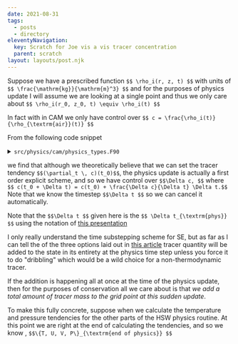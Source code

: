 ```yaml
---
date: 2021-08-31
tags:
  - posts
  - directory
eleventyNavigation:
  key: Scratch for Joe vis a vis tracer concentration
  parent: scratch
layout: layouts/post.njk
---
```


Suppose we have a prescribed function `$$ \rho_i(r, z, t) $$` with units of `$$ \frac{\mathrm{kg}}{\mathrm{m}^3} $$` and for the purposes
of physics update I will assume we are looking at a single point and thus we only care about
`$$ \rho_i(r_0, z_0, t) \equiv \rho_i(t) $$`

In fact with in CAM we only have control over `$$ c = \frac{\rho_i(t)}{\rho_{\textrm{air}}(t)} $$`

From the following code snippet 

<details>
<summary><code>src/physics/cam/physics_types.F90</code></summary>
  
  
```
  ! Update constituents, all schemes use time split q: no tendency kept
    call cnst_get_ind('CLDICE', ixcldice, abort=.false.)
    call cnst_get_ind('CLDLIQ', ixcldliq, abort=.false.)
    ! Check for number concentration of cloud liquid and cloud ice (if not present
    ! the indices will be set to -1)
    call cnst_get_ind('NUMICE', ixnumice, abort=.false.)
    call cnst_get_ind('NUMLIQ', ixnumliq, abort=.false.)
    call cnst_get_ind('NUMRAI', ixnumrain, abort=.false.)
    call cnst_get_ind('NUMSNO', ixnumsnow, abort=.false.)

    do m = 1, pcnst
       if(ptend%lq(m)) then 
          do k = ptend%top_level, ptend%bot_level
             state%q(:ncol,k,m) = state%q(:ncol,k,m) + ptend%q(:ncol,k,m) * dt 
          end do

          ! now test for mixing ratios which are too small
          ! don't call qneg3 for number concentration variables
          if (m /= ixnumice  .and.  m /= ixnumliq .and. &
              m /= ixnumrain .and.  m /= ixnumsnow ) then 
             call qneg3(trim(ptend%name), state%lchnk, ncol, state%psetcols, pver, m, m, qmin(m:m), state%q(:,1:pver,m:m))
          else 
             do k = ptend%top_level, ptend%bot_level
                ! checks for number concentration
                state%q(:ncol,k,m) = max(1.e-12_r8,state%q(:ncol,k,m))
                state%q(:ncol,k,m) = min(1.e10_r8,state%q(:ncol,k,m))
             end do
          end if

       end if

    end do

    !------------------------------------------------------------------------
    ! This is a temporary fix for the large H, H2 in WACCM-X
    ! Well, it was supposed to be temporary, but it has been here
    ! for a while now.
    !------------------------------------------------------------------------
    if ( waccmx_is('ionosphere') .or. waccmx_is('neutral') ) then 
       call cnst_get_ind('H', ixh) 
       do k = ptend%top_level, ptend%bot_level
          state%q(:ncol,k,ixh) = min(state%q(:ncol,k,ixh), 0.01_r8)
       end do

       call cnst_get_ind('H2', ixh2)
       do k = ptend%top_level, ptend%bot_level
          state%q(:ncol,k,ixh2) = min(state%q(:ncol,k,ixh2), 6.e-5_r8)
       end do
    endif
```
  
</details>


we find that although we theoretically believe that we can set the
tracer tendency `$$(\partial_t \, c)(t_0)$$`, the physics update is 
actually a first order explicit scheme, and so we have control over 
`$$\Delta c, $$` where `$$ c(t_0 + \Delta t) = c(t_0) + \frac{\Delta c}{\Delta t} \Delta t.$$`
Note that we know the timestep `$$\Delta t $$` so we can cancel it automatically.

Note that the `$$\Delta t $$` given here is the `$$ \Delta t_{\textrm{phys}} $$` using the notation
of [this presentation](https://www.cesm.ucar.edu/events/tutorials/2018/files/Lecture2-lauritzen.pdf)

I only really understand the time substepping scheme for SE, but as far as I can tell the of
the three options laid out in [this article](https://www.osti.gov/servlets/purl/1706688)
tracer quantity will be added to the state in its entirety at the physics time step
unless you force it to do "dribbling" which would be a wild choice
for a non-thermodynamic tracer. 

If the addition is happening all at once at the time of the physics update, then for
the purposes of conservation all we care about is that _we add a total amount of tracer mass to
the grid point at this sudden update_.

To make this fully concrete, suppose when we calculate the temperature and 
pressure tendencies for the other parts of the HSW physics routine. At this point we are
right at the end of calculating the tendencies, and so we know ,
`$$\{T, U, V, P\}_{\textrm{end of physics}} $$`

<!-- As such the main issue that we face is that `$$ \rho_{\mathrm{air}}$$` may be time varying,
which makes calculation of `$$ c = \frac{\rho_i}{\rho_{\mathrm{air}}}.$$`

However, we are using a first-order scheme. The continuous identity that
we want our discretized system to satisfy is 

`$$$ \rho_{\mathrm{air}}(t_{i+1}) c_i(t_{i+1}) - \rho_{\mathrm{air}}(t_{i}) c_i(t_{i}) = \rho_i(t_{i+1}) - \rho_i(t_i)$$$`
where `$$t_{i+1} = t_i + \Delta t_{\mathrm{phys}} $$`

We know the righthand side analytically. 
At a given physics update we know `$$\rho_i(t)$$`, `$$\rho_{\mathrm{air}}(t_i).$$`

If we add a variable to the physics routine we can keep track of `$$\rho_{i-1} $$` which would make the lefthand

 -->
